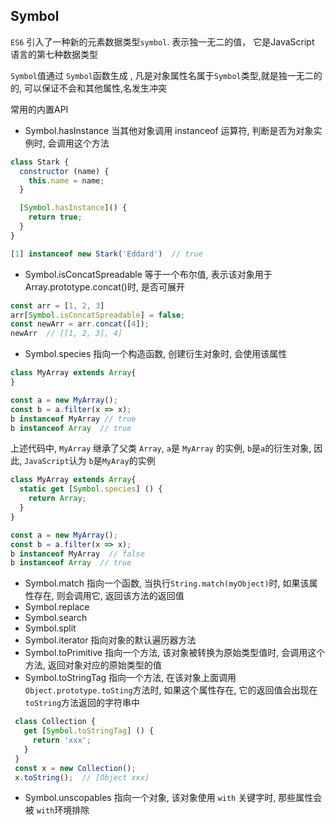 ## Symbol

`ES6` 引入了一种新的元素数据类型`symbol`. 表示独一无二的值， 它是JavaScript 语言的第七种数据类型

`Symbol`值通过 `Symbol`函数生成 , 凡是对象属性名属于`Symbol`类型,就是独一无二的的, 可以保证不会和其他属性,名发生冲突

常用的内置API
- Symbol.hasInstance 当其他对象调用 instanceof 运算符, 判断是否为对象实例时, 会调用这个方法
```javascript
class Stark {
  constructor (name) {
    this.name = name;
  }

  [Symbol.hasInstance]() {
    return true;
  }
}

[1] instanceof new Stark('Eddard')  // true
```
- Symbol.isConcatSpreadable  等于一个布尔值, 表示该对象用于 Array.prototype.concat()时, 是否可展开
```javascript
const arr = [1, 2, 3]
arr[Symbol.isConcatSpreadable] = false;
const newArr = arr.concat([4]);
newArr  // [[1, 2, 3], 4]
```
- Symbol.species 指向一个构造函数, 创建衍生对象时,  会使用该属性
```javascript
class MyArray extends Array{
}

const a = new MyArray();
const b = a.filter(x => x);
b instanceof MyArray // true
b instanceof Array  // true
```
上述代码中, `MyArray` 继承了父类 `Array`, `a`是 `MyArray` 的实例, `b`是`a`的衍生对象, 因此, `JavaScript`认为 `b`是`MyAray`的实例
```javascript
class MyArray extends Array{
  static get [Symbol.species] () {
    return Array;
  }
}

const a = new MyArray();
const b = a.filter(x => x);
b instanceof MyArray  // false
b instanceof Array  // true
```
- Symbol.match 指向一个函数, 当执行`String.match(myObject)`时, 如果该属性存在, 则会调用它, 返回该方法的返回值
- Symbol.replace
- Symbol.search 
- Symbol.split
- Symbol.iterator 指向对象的默认遍历器方法
- Symbol.toPrimitive  指向一个方法, 该对象被转换为原始类型值时, 会调用这个方法, 返回对象对应的原始类型的值
- Symbol.toStringTag 指向一个方法, 在该对象上面调用 `Object.prototype.toSting`方法时, 如果这个属性存在, 它的返回值会出现在 `toString`方法返回的字符串中
```javascript
 class Collection {
   get [Symbol.toStringTag] () {
     return 'xxx';
   }
 }
 const x = new Collection();
 x.toString();  // [Object xxx]
```
- Symbol.unscopables 指向一个对象, 该对象使用 `with` 关键字时, 那些属性会被 `with`环境排除
